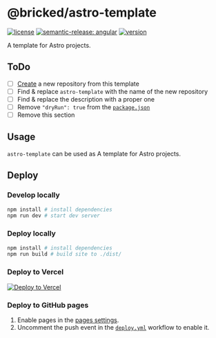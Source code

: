 # @bricked/astro-template

[![license](https://custom-icon-badges.demolab.com/github/license/brckd/astro-template?logo=law)](LICENSE.md)
[![semantic-release: angular](https://img.shields.io/badge/semantic--release-angular-e10079?logo=semantic-release)](https://github.com/semantic-release/semantic-release)
[![version](https://img.shields.io/npm/v/@bricked/astro-template?color=crimson&logo=npm)](https://www.npmjs.com/package/@bricked/astro-template)

A template for Astro projects.

## ToDo

- [ ] [Create](https://github.com/brckd/astro-template/generate) a new repository from this template
- [ ] Find & replace `astro-template` with the name of the new repository
- [ ] Find & replace the description with a proper one
- [ ] Remove `"dryRun": true` from the [`package.json`](./package.json)
- [ ] Remove this section

## Usage

`astro-template` can be used as A template for Astro projects.

## Deploy

### Develop locally

```sh
npm install # install dependencies
npm run dev # start dev server
```

### Deploy locally

```sh
npm install # install dependencies
npm run build # build site to ./dist/
```

### Deploy to Vercel

[![Deploy to Vercel](https://vercel.com/button)](https://vercel.com/import/project?template=https://github.com/brckd/astro-template)

### Deploy to GitHub pages

1. Enable pages in the [pages settings](https://github.com/brckd/astro-template/settings/pages).
2. Uncomment the push event in the [`deploy.yml`](./.github/workflows/deploy.yml) workflow to enable it.
